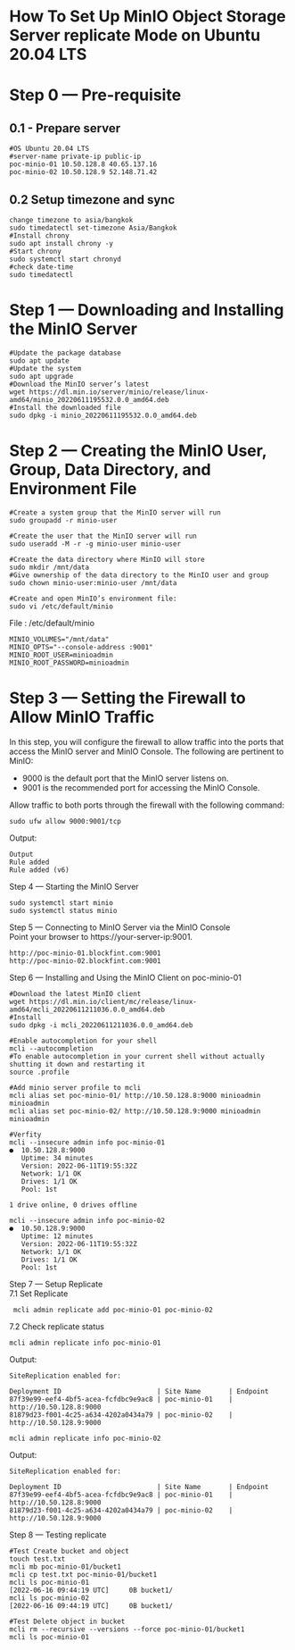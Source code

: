 # How To Set Up MinIO Object Storage Server replicate Mode on Ubuntu 20.04 LTS
# Step 0 — Pre-requisite
## 0.1 - Prepare server
```shell
#OS Ubuntu 20.04 LTS
#server-name private-ip public-ip 
poc-minio-01 10.50.128.8 40.65.137.16
poc-minio-02 10.50.128.9 52.148.71.42
```
## 0.2 Setup timezone and sync
```shell
change timezone to asia/bangkok
sudo timedatectl set-timezone Asia/Bangkok
#Install chrony
sudo apt install chrony -y
#Start chrony
sudo systemctl start chronyd
#check date-time
sudo timedatectl
```
# Step 1 — Downloading and Installing the MinIO Server
```shell
#Update the package database
sudo apt update
#Update the system
sudo apt upgrade
#Download the MinIO server’s latest
wget https://dl.min.io/server/minio/release/linux-amd64/minio_20220611195532.0.0_amd64.deb
#Install the downloaded file
sudo dpkg -i minio_20220611195532.0.0_amd64.deb
```
# Step 2 — Creating the MinIO User, Group, Data Directory, and Environment File
```shell
#Create a system group that the MinIO server will run
sudo groupadd -r minio-user

#Create the user that the MinIO server will run
sudo useradd -M -r -g minio-user minio-user

#Create the data directory where MinIO will store
sudo mkdir /mnt/data
#Give ownership of the data directory to the MinIO user and group
sudo chown minio-user:minio-user /mnt/data

#Create and open MinIO’s environment file:
sudo vi /etc/default/minio
```
File : /etc/default/minio
```
MINIO_VOLUMES="/mnt/data"
MINIO_OPTS="--console-address :9001"
MINIO_ROOT_USER=minioadmin
MINIO_ROOT_PASSWORD=minioadmin
```
# Step 3 — Setting the Firewall to Allow MinIO Traffic
In this step, you will configure the firewall to allow traffic into the ports that access the MinIO server and MinIO Console. The following are pertinent to MinIO:
- 9000 is the default port that the MinIO server listens on.
- 9001 is the recommended port for accessing the MinIO Console.

Allow traffic to both ports through the firewall with the following command:
```shell
sudo ufw allow 9000:9001/tcp
```
Output: 
```shell
Output
Rule added
Rule added (v6)
```
Step 4 — Starting the MinIO Server
```shell
sudo systemctl start minio
sudo systemctl status minio
```

Step 5 — Connecting to MinIO Server via the MinIO Console   
Point your browser to https://your-server-ip:9001.
```shell
http://poc-minio-01.blockfint.com:9001
http://poc-minio-02.blockfint.com:9001
```
Step 6 — Installing and Using the MinIO Client on poc-minio-01
```shell
#Download the latest MinIO client
wget https://dl.min.io/client/mc/release/linux-amd64/mcli_20220611211036.0.0_amd64.deb
#Install
sudo dpkg -i mcli_20220611211036.0.0_amd64.deb

#Enable autocompletion for your shell
mcli --autocompletion
#To enable autocompletion in your current shell without actually shutting it down and restarting it
source .profile

#Add minio server profile to mcli
mcli alias set poc-minio-01/ http://10.50.128.8:9000 minioadmin minioadmin
mcli alias set poc-minio-02/ http://10.50.128.9:9000 minioadmin minioadmin

#Verfity
mcli --insecure admin info poc-minio-01
●  10.50.128.8:9000
   Uptime: 34 minutes
   Version: 2022-06-11T19:55:32Z
   Network: 1/1 OK
   Drives: 1/1 OK
   Pool: 1st

1 drive online, 0 drives offline

mcli --insecure admin info poc-minio-02
●  10.50.128.9:9000
   Uptime: 12 minutes
   Version: 2022-06-11T19:55:32Z
   Network: 1/1 OK
   Drives: 1/1 OK
   Pool: 1st
```
Step 7 — Setup Replicate   
7.1 Set Replicate
```shell
 mcli admin replicate add poc-minio-01 poc-minio-02
```
7.2 Check replicate status
```shell
mcli admin replicate info poc-minio-01
```
Output:
```shell
SiteReplication enabled for:

Deployment ID                        | Site Name       | Endpoint
87f39e99-eef4-4bf5-acea-fcfdbc9e9ac8 | poc-minio-01    | http://10.50.128.8:9000
81879d23-f001-4c25-a634-4202a0434a79 | poc-minio-02    | http://10.50.128.9:9000
```
```shell
mcli admin replicate info poc-minio-02
```
Output:
```shell
SiteReplication enabled for:

Deployment ID                        | Site Name       | Endpoint
87f39e99-eef4-4bf5-acea-fcfdbc9e9ac8 | poc-minio-01    | http://10.50.128.8:9000
81879d23-f001-4c25-a634-4202a0434a79 | poc-minio-02    | http://10.50.128.9:9000
```
Step 8 — Testing replicate
```shell
#Test Create bucket and object
touch test.txt
mcli mb poc-minio-01/bucket1
mcli cp test.txt poc-minio-01/bucket1
mcli ls poc-minio-01
[2022-06-16 09:44:19 UTC]     0B bucket1/
mcli ls poc-minio-02
[2022-06-16 09:44:19 UTC]     0B bucket1/

#Test Delete object in bucket
mcli rm --recursive --versions --force poc-minio-01/bucket1
mcli ls poc-minio-01
```